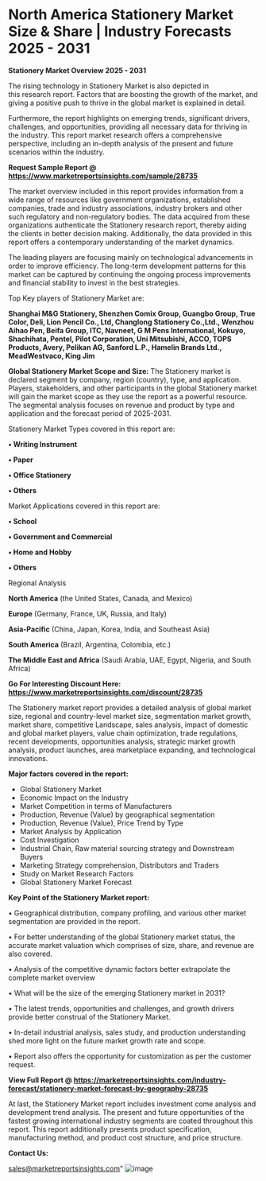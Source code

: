 # North America Stationery Market Size & Share | Industry Forecasts 2025 - 2031

<Strong> Stationery Market Overview 2025 - 2031</strong>

The rising technology in Stationery Market is also depicted in this research report. Factors that are boosting the growth of the market, and giving a positive push to thrive in the global market is explained in detail.

Furthermore, the report highlights on emerging trends, significant drivers, challenges, and opportunities, providing all necessary data for thriving in the industry. This report market research offers a comprehensive perspective, including an in-depth analysis of the present and future scenarios within the industry.

<strong>Request Sample Report @ <a href=https://www.marketreportsinsights.com/sample/28735>https://www.marketreportsinsights.com/sample/28735</a></strong>

The market overview included in this report provides information from a wide range of resources like government organizations, established companies, trade and industry associations, industry brokers and other such regulatory and non-regulatory bodies. The data acquired from these organizations authenticate the Stationery research report, thereby aiding the clients in better decision making. Additionally, the data provided in this report offers a contemporary understanding of the market dynamics.

The leading players are focusing mainly on technological advancements in order to improve efficiency. The long-term development patterns for this market can be captured by continuing the ongoing process improvements and financial stability to invest in the best strategies.

Top Key players of Stationery Market are:

<strong>Shanghai M&G Stationery, Shenzhen Comix Group, Guangbo Group, True Color, Deli, Lion Pencil Co., Ltd, Changlong Stationery Co.,Ltd., Wenzhou Aihao Pen, Beifa Group, ITC, Navneet, G M Pens International, Kokuyo, Shachihata, Pentel, Pilot Corporation, Uni Mitsubishi, ACCO, TOPS Products, Avery, Pelikan AG, Sanford L.P., Hamelin Brands Ltd., MeadWestvaco, King Jim</strong>

<strong><b>Global Stationery Market Scope and Size:</b></strong>
The Stationery market is declared segment by company, region (country), type, and application. Players, stakeholders, and other participants in the global Stationery market will gain the market scope as they use the report as a powerful resource. The segmental analysis focuses on revenue and product by type and application and the forecast period of 2025-2031.

Stationery Market Types covered in this report are:

<strong>• Writing Instrument

• Paper

• Office Stationery

• Others</strong>

Market Applications covered in this report are:

<strong>• School

• Government and Commercial

• Home and Hobby

• Others</strong> 

Regional Analysis

<strong>North America</strong> (the United States, Canada, and Mexico)

<strong>Europe</strong> (Germany, France, UK, Russia, and Italy)

<strong>Asia-Pacific</strong> (China, Japan, Korea, India, and Southeast Asia)

<strong>South America</strong> (Brazil, Argentina, Colombia, etc.)

<strong>The Middle East and Africa</strong> (Saudi Arabia, UAE, Egypt, Nigeria, and South Africa)

<strong>Go For Interesting Discount Here: <a href=https://www.marketreportsinsights.com/discount/28735>https://www.marketreportsinsights.com/discount/28735</a></strong>

The Stationery market report provides a detailed analysis of global market size, regional and country-level market size, segmentation market growth, market share, competitive Landscape, sales analysis, impact of domestic and global market players, value chain optimization, trade regulations, recent developments, opportunities analysis, strategic market growth analysis, product launches, area marketplace expanding, and technological innovations.

<strong><b>Major factors covered in the report:</b></strong>
<ul>
  <li>Global Stationery Market </li>
  <li>Economic Impact on the Industry</li>
  <li>Market Competition in terms of Manufacturers</li>
  <li>Production, Revenue (Value) by geographical segmentation</li>
  <li>Production, Revenue (Value), Price Trend by Type</li>
  <li>Market Analysis by Application</li>
  <li>Cost Investigation</li>
  <li>Industrial Chain, Raw material sourcing strategy and Downstream Buyers</li>
  <li>Marketing Strategy comprehension, Distributors and Traders</li>
  <li>Study on Market Research Factors</li>
  <li>Global Stationery Market Forecast</li>
</ul>

<strong><b>Key Point of the Stationery Market report:</b></strong>

• Geographical distribution, company profiling, and various other market segmentation are provided in the report.

• For better understanding of the global Stationery market status, the accurate market valuation which comprises of size, share, and revenue are also covered.

• Analysis of the competitive dynamic factors better extrapolate the complete market overview

• What will be the size of the emerging Stationery market in 2031?

• The latest trends, opportunities and challenges, and growth drivers provide better construal of the Stationery Market.

• In-detail industrial analysis, sales study, and production understanding shed more light on the future market growth rate and scope.

• Report also offers the opportunity for customization as per the customer request.

<strong><b>View Full Report @ <a href=https://marketreportsinsights.com/industry-forecast/stationery-market-forecast-by-geography-28735>https://marketreportsinsights.com/industry-forecast/stationery-market-forecast-by-geography-28735</a></b></strong>


At last, the Stationery Market report includes investment come analysis and development trend analysis. The present and future opportunities of the fastest growing international industry segments are coated throughout this report. This report additionally presents product specification, manufacturing method, and product cost structure, and price structure.

<strong>Contact Us:</strong>

sales@marketreportsinsights.com"
![image](https://github.com/user-attachments/assets/30c12042-39ac-4d02-b835-7f24db9b4651)
